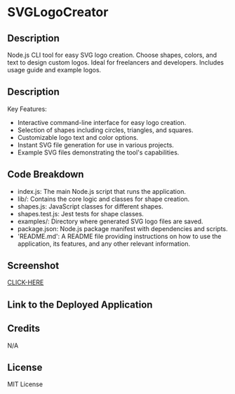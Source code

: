 # SVGLogoCreator

## Description
Node.js CLI tool for easy SVG logo creation. Choose shapes, colors, and text to design custom logos. Ideal for freelancers and developers. Includes usage guide and example logos.

## Description
Key Features:

- Interactive command-line interface for easy logo creation.
- Selection of shapes including circles, triangles, and squares.
- Customizable logo text and color options.
- Instant SVG file generation for use in various projects.
- Example SVG files demonstrating the tool's capabilities.



## Code Breakdown

- index.js: The main Node.js script that runs the application.
- lib/: Contains the core logic and classes for shape creation.
- shapes.js: JavaScript classes for different shapes.
- shapes.test.js: Jest tests for shape classes.
- examples/: Directory where generated SVG logo files are saved.
- package.json: Node.js package manifest with dependencies and scripts.
- 'README.md': A README file providing instructions on how to use the application, its features, and any other relevant information.


## Screenshot


[CLICK-HERE]()

## Link to the Deployed Application




## Credits
N/A 

## License
MIT License

